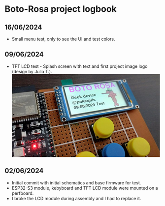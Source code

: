 # **Boto-Rosa project logbook**

## 16/06/2024
- Small menu test, only to see the UI and test colors.

## 09/06/2024
- TFT LCD test - Splash screen with text and first project image logo (design by Julia T.).
![Splash screen](Images/splash.jpg)

## 02/06/2024
 - Initial commit with initial schematics and base firmware for test.
 - ESP32-S3 module, kebyboard and TFT LCD module were mounted on a perfboard.
 - I broke the LCD module during assembly and I had to replace it.

